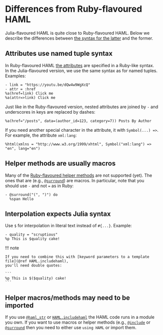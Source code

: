 # Differences from Ruby-flavoured HAML

Julia-flavoured HAML is quite close to Ruby-flavoured HAML. Below
we describe the differences between [the syntax for the latter](http://haml.info/docs/yardoc/file.REFERENCE.html) and the former.

## Attributes use named tuple syntax

In Ruby-flavoured HAML [the attributes](http://haml.info/docs/yardoc/file.REFERENCE.html#attributes)
are specified in a Ruby-like syntax. In the Julia-flavoured version, we
use the same syntax as for named tuples. Examples:

```
- link = "https://youtu.be/dQw4w9WgXcQ"
- attr = :href
%a(href=link) Click me
%a(attr=>link) Click me
```

Just like in the Ruby-flavoured version, nested attributes are joined by `-` and
underscores in keys are replaced by dashes:

```
%a(href="/posts", data=(author_id=123, category=7)) Posts By Author
```

If you need another special character in the attribute, it with `Symbol(...) =>`.
For example, the attribute `xml:lang`:

```
%html(xmlns = "http://www.w3.org/1999/xhtml", Symbol("xml:lang") => "en", lang="en")
```

## Helper methods are usually macros

Many of the [Ruby-flavoured helper methods](http://haml.info/docs/yardoc/Haml/Helpers.html) are
not supported (yet). The ones that are (e.g., [`@surround`](@ref)) are
macros. In particular, note that you should use `-` and not `=` as in Ruby:

```
- @surround("(", ")") do
  %span Hello
```

## Interpolation expects Julia syntax

Use `$` for interpolation in literal text instead of `#{...}`. Example:

```
- quality = "scruptious"
%p This is $quality cake!
```

!!! note

    If you need to combine this with [keyword parameters to a template file](@ref HAML.includehaml),
    you'll need double quotes:

    ```
    %p This is $($quality) cake!
    ```

## Helper macros/methods may need to be imported

If you use [`@haml_str`](@ref) or [`HAML.includehaml`](@ref) the HAML code runs in a
module you own. If you want to use macros or helper methods (e.g.,
[`@include`](@ref) or [`@surround`](@ref) then you need to either use `using
HAML` or import them.
